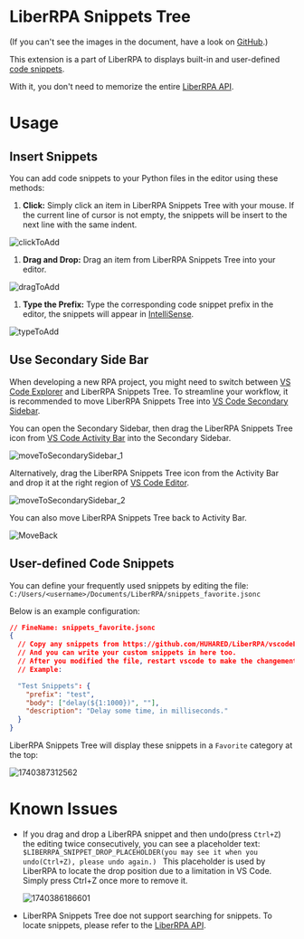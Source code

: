 # LiberRPA Snippets Tree

(If you can't see the images in the document, have a look on [GitHub](https://github.com/HUHARED/LiberRPA/blob/main/vscodeExtensions/liberrpa-snippets-tree/README.md).)

This extension is a part of LiberRPA to displays built-in and user-defined [code snippets](https://code.visualstudio.com/docs/editor/userdefinedsnippets).

With it, you don't need to memorize the entire [LiberRPA API](https://github.com/HUHARED/LiberRPA/tree/main/condaLibrary#api).

# Usage

## Insert Snippets

You can add code snippets to your Python files in the editor using these methods:

1. **Click:**
   Simply click an item in LiberRPA Snippets Tree with your mouse.
   If the current line of cursor is not empty, the snippets will be insert to the next line with the same indent.

![clickToAdd](md_images/README/clickToAdd.gif)

1. **Drag and Drop:**
   Drag an item from LiberRPA Snippets Tree into your editor.

![dragToAdd](md_images/README/dragToAdd.gif)

1. **Type the Prefix:**
   Type the corresponding code snippet prefix in the editor, the snippets will appear in [IntelliSense](https://code.visualstudio.com/docs/editor/intellisense).

![typeToAdd](md_images/README/typeToAdd.gif)

## Use Secondary Side Bar

When developing a new RPA project, you might need to switch between [VS Code Explorer](https://code.visualstudio.com/docs/getstarted/userinterface#_explorer-view) and LiberRPA Snippets Tree. To streamline your workflow, it is recommended to move LiberRPA Snippets Tree into [VS Code Secondary Sidebar](https://code.visualstudio.com/api/ux-guidelines/sidebars#secondary-sidebar).

You can open the Secondary Sidebar, then drag the LiberRPA Snippets Tree icon from [VS Code Activity Bar](https://code.visualstudio.com/api/ux-guidelines/activity-bar) into the Secondary Sidebar.

![moveToSecondarySidebar_1](md_images/README/moveToSecondarySidebar_1.gif)

Alternatively, drag the LiberRPA Snippets Tree icon from the Activity Bar and drop it at the right region of [VS Code Editor](https://code.visualstudio.com/api/ux-guidelines/overview#editor).

![moveToSecondarySidebar_2](md_images/README/moveToSecondarySidebar_2.gif)

You can also move LiberRPA Snippets Tree back to Activity Bar.

![MoveBack](md_images/README/MoveBack.gif)

## User-defined Code Snippets

You can define your frequently used snippets by editing the file: `C:/Users/<username>/Documents/LiberRPA/snippets_favorite.jsonc`

Below is an example configuration:

```json
// FineName: snippets_favorite.jsonc
{
  // Copy any snippets from https://github.com/HUHARED/LiberRPA/vscodeExtensions/liberrpa-snippets-tree/assets/snippets_final.snippets and paste them in here, these snippets will be put at the top in LiberRPA Snippets Tree.
  // And you can write your custom snippets in here too.
  // After you modified the file, restart vscode to make the changement works.
  // Example:

  "Test Snippets": {
    "prefix": "test",
    "body": ["delay(${1:1000})", ""],
    "description": "Delay some time, in milliseconds."
  }
}
```

LiberRPA Snippets Tree will display these snippets in a `Favorite` category at the top:

![1740387312562](md_images/README/1740387312562.png)

# Known Issues

* If you drag and drop a LiberRPA snippet and then undo(press `Ctrl+Z`) the editing twice consecutively, you can see a placeholder text:
  `$LIBERRPA_SNIPPET_DROP_PLACEHOLDER(you may see it when you undo(Ctrl+Z), please undo again.) `
  This placeholder is used by LiberRPA to locate the drop position due to a limitation in VS Code.
  Simply press Ctrl+Z once more to remove it.

  ![1740386186601](md_images/README/1740386186601.png)
* LiberRPA Snippets Tree doe not support searching for snippets. To locate snippets, please refer to the [LiberRPA API](https://github.com/HUHARED/LiberRPA/tree/main/condaLibrary#api).

